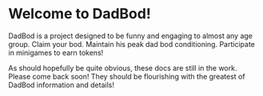 # Welcome to DadBod!

DadBod is a project designed to be funny and engaging to almost any age group.
Claim your bod.
Maintain his peak dad bod conditioning.
Participate in minigames to earn tokens!

As should hopefully be quite obvious, these docs are still in the work.
Please come back soon! They should be flourishing with the greatest of DadBod information and details!